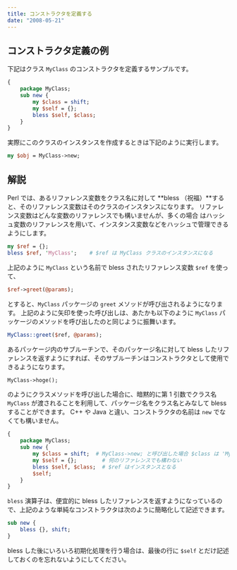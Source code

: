 ```yaml
---
title: コンストラクタを定義する
date: "2008-05-21"
---
```


コンストラクタ定義の例
----

下記はクラス `MyClass` のコンストラクタを定義するサンプルです。

```perl
{
    package MyClass;
    sub new {
        my $class = shift;
        my $self = {};
        bless $self, $class;
    }
}
```

実際にこのクラスのインスタンスを作成するときは下記のように実行します。

```perl
my $obj = MyClass->new;
```


解説
----

Perl では、あるリファレンス変数をクラス名に対して **bless （祝福）**すると、そのリファレンス変数はそのクラスのインスタンスになります。
リファレンス変数はどんな変数のリファレンスでも構いませんが、多くの場合 はハッシュ変数のリファレンスを用いて、インスタンス変数などをハッシュで管理できるようにします。

```perl
my $ref = {};
bless $ref, 'MyClass';    # $ref は MyClass クラスのインスタンスになる
```

上記のように `MyClass` という名前で bless されたリファレンス変数 `$ref` を使って、

```perl
$ref->greet(@params);
```

とすると、`MyClass` パッケージの `greet` メソッドが呼び出されるようになります。
上記のように矢印を使った呼び出しは、あたかも以下のように `MyClass` パッケージのメソッドを呼び出したのと同じように振舞います。

```perl
MyClass::greet($ref, @params);
```

あるパッケージ内のサブルーチンで、そのパッケージ名に対して bless したリファレンスを返すようにすれば、そのサブルーチンはコンストラクタとして使用できるようになります。

```perl
MyClass->hoge();
```

のようにクラスメソッドを呼び出した場合に、暗黙的に第 1 引数でクラス名 `MyClass` が渡されることを利用して、パッケージ名をクラス名とみなして bless することができます。
C++ や Java と違い、コンストラクタの名前は `new` でなくても構いません。

```perl
{
    package MyClass;
    sub new {
        my $class = shift;  # MyClass->new; と呼び出した場合 $class は 'MyClass' となる
        my $self = {};        # 何のリファレンスでも構わない
        bless $self, $class;  # $ref はインスタンスとなる
        $self;
    }
}
```

`bless` 演算子は、便宜的に bless したリファレンスを返すようになっているので、上記のような単純なコンストラクタは次のように簡略化して記述できます。

```perl
sub new {
    bless {}, shift;
}
```

bless した後にいろいろ初期化処理を行う場合は、最後の行に `$self` とだけ記述しておくのを忘れないようにしてください。

